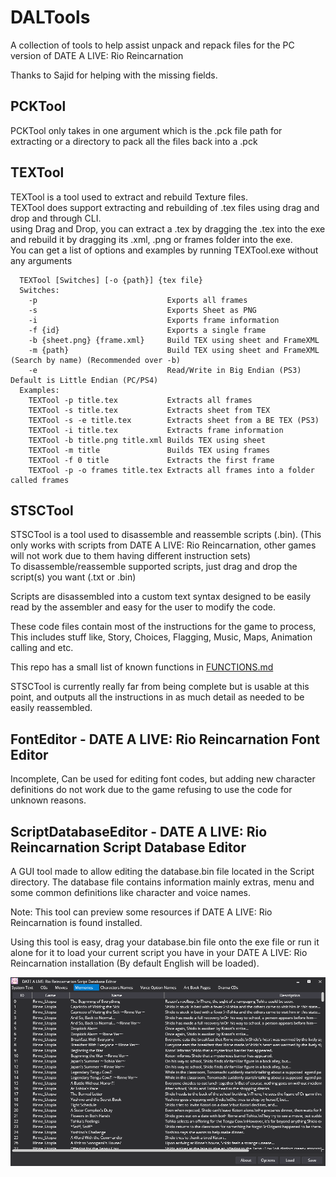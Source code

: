 # DALTools
A collection of tools to help assist unpack and repack files for the PC version of DATE A LIVE: Rio Reincarnation

Thanks to Sajid for helping with the missing fields.

## PCKTool
PCKTool only takes in one argument which is the .pck file path for extracting or a directory to pack all the files back into a .pck

## TEXTool
TEXTool is a tool used to extract and rebuild Texture files.  
TEXTool does support extracting and rebuilding of .tex files using drag and drop and through CLI.  
using Drag and Drop, you can extract a .tex by dragging the .tex into the exe and rebuild it by dragging its .xml, .png or frames folder into the exe.  
You can get a list of options and examples by running TEXTool.exe without any arguments
```
  TEXTool [Switches] [-o {path}] {tex file}
  Switches:
    -p                             Exports all frames
    -s                             Exports Sheet as PNG
    -i                             Exports frame information
    -f {id}                        Exports a single frame
    -b {sheet.png} {frame.xml}     Build TEX using sheet and FrameXML
    -m {path}                      Build TEX using sheet and FrameXML (Search by name) (Recommended over -b)
    -e                             Read/Write in Big Endian (PS3) Default is Little Endian (PC/PS4)
  Examples:
    TEXTool -p title.tex           Extracts all frames
    TEXTool -s title.tex           Extracts sheet from TEX
    TEXTool -s -e title.tex        Extracts sheet from a BE TEX (PS3)
    TEXTool -i title.tex           Extracts frame information
    TEXTool -b title.png title.xml Builds TEX using sheet
    TEXTool -m title               Builds TEX using frames
    TEXTool -f 0 title             Extracts the first frame
    TEXTool -p -o frames title.tex Extracts all frames into a folder called frames
```

## STSCTool
STSCTool is a tool used to disassemble and reassemble scripts (.bin). (This only works with scripts from DATE A LIVE: Rio Reincarnation, other games will not work due to them having different instruction sets)  
To disassemble/reassemble supported scripts, just drag and drop the script(s) you want (.txt or .bin)

Scripts are disassembled into a custom text syntax designed to be easily read by the assembler and easy for the user to modify the code.  
  
These code files contain most of the instructions for the game to process, This includes stuff like, Story, Choices, Flagging, Music, Maps, Animation calling and etc.  
  
This repo has a small list of known functions in [FUNCTIONS.md][functions_url]

STSCTool is currently really far from being complete but is usable at this point, and outputs all the instructions in as much detail as needed to be easily reassembled.

## FontEditor - DATE A LIVE: Rio Reincarnation Font Editor
Incomplete, Can be used for editing font codes, but adding new character definitions do not work due to the game refusing to use the code for unknown reasons.
 
## ScriptDatabaseEditor - DATE A LIVE: Rio Reincarnation Script Database Editor
A GUI tool made to allow editing the database.bin file located in the Script directory. The database file contains information mainly extras, menu and some common definitions like character and voice names. 
 
Note: This tool can preview some resources if DATE A LIVE: Rio Reincarnation is found installed.
 
Using this tool is easy, drag your database.bin file onto the exe file or run it alone for it to load your current script you have in your DATE A LIVE: Rio Reincarnation installation (By default English will be loaded). 

![Screenshot of ScriptDatabaseEditor viewing ](/Images/ScriptDatabaseEditor_Screenshot_00.png)


[functions_url]: ./FUNCTIONS.md
